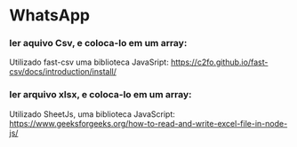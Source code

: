 # WhatsApp

### ler aquivo Csv, e coloca-lo em um array:
Utilizado fast-csv uma biblioteca JavaSript: https://c2fo.github.io/fast-csv/docs/introduction/install/

### ler arquivo xlsx, e coloca-lo em um array:
Utilizado SheetJs, uma biblioteca JavaScript: https://www.geeksforgeeks.org/how-to-read-and-write-excel-file-in-node-js/
